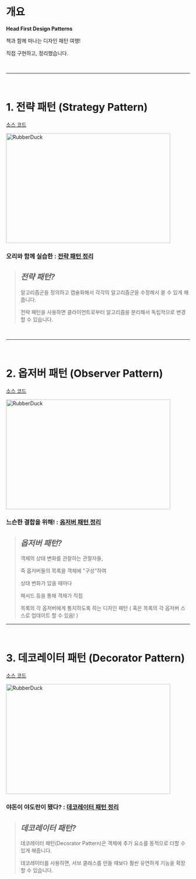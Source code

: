 # 개요

__Head First Design Patterns__ 

책과 함께 떠나는 디자인 패턴 여행!

직접 구현하고, 정리했습니다.
 
<br>

---

<br>

# 1. 전략 패턴 (Strategy Pattern)
[소스 코드](https://github.com/ca1af/design_pattern_prac/tree/f8b6d18a87025be64b725f4cad591e5c34ea8a3a/src/main/java/com/example/design_pattern/strategy_pattern)


<img src="https://velog.velcdn.com/images/calaf/post/3d259fef-9522-4f7a-ac13-e3ad6ab7c934/image.jpg" width="450px" height="300px" title="px(픽셀) 크기 설정" alt="RubberDuck"></img>

### 오리와 함께 실습한 : [전략 패턴 정리](https://velog.io/@calaf/1.-%EC%A0%84%EB%9E%B5-%ED%8C%A8%ED%84%B4-Strategy-Pattern)

> ## ***전략 패턴?***
>  알고리즘군을 정의하고 캡슐화해서 각각의 알고리즘군을 수정해서 쓸 수 있게 해줍니다. 
> 
> 전략 패턴을 사용하면 클라이언트로부터 알고리즘을 분리해서 독립적으로 변경 할 수 있습니다.
<br>

---

<br>

# 2. 옵저버 패턴 (Observer Pattern)

[소스 코드](https://github.com/ca1af/design_pattern_prac/tree/f8b6d18a87025be64b725f4cad591e5c34ea8a3a/src/main/java/com/example/design_pattern/observer_pattern)

<img src="https://velog.velcdn.com/images/calaf/post/79e9222b-525a-4c45-89ce-2e0cd1d60b61/image.png" width="450px" height="300px" title="px(픽셀) 크기 설정" alt="RubberDuck"></img>

### 느슨한 결합을 위해! : [옵저버 패턴 정리](https://velog.io/@calaf/2.-%EC%98%B5%EC%A0%80%EB%B2%84-%ED%8C%A8%ED%84%B4Observer-Pattern)

> ## ***옵저버 패턴?***
>  객체의 상태 변화를 관찰하는 관찰자들,
> 
> 즉 옵저버들의 목록을 객체에 "구성"하여
> 
> 상태 변화가 있을 때마다
> 
> 메서드 등을 통해 객체가 직접
> 
> 목록의 각 옵저버에게 통지하도록 하는 디자인 패턴 ( 혹은 목록의 각 옵저버 스스로 업데이트 할 수 있음! )

---

<br>

# 3. 데코레이터 패턴 (Decorator Pattern)

[소스 코드](https://github.com/ca1af/design_pattern_prac/tree/f8b6d18a87025be64b725f4cad591e5c34ea8a3a/src/main/java/com/example/design_pattern/decorator_pattern)

<img src="https://velog.velcdn.com/images/calaf/post/af512aef-4dd4-417c-829a-3968cb5a7de0/image.png" width="450px" height="300px" title="px(픽셀) 크기 설정" alt="RubberDuck"></img>

### 야돈이 야도란이 됐다? : [데코레이터 패턴 정리](https://velog.io/@calaf/3.-%EB%8D%B0%EC%BD%94%EB%A0%88%EC%9D%B4%ED%84%B0-%ED%8C%A8%ED%84%B4-Decorator-Pattern)

> ## ***데코레이터 패턴?***
>  데코레이터 패턴(Decorator Pattern)은 객체에 추가 요소를 동적으로 더할 수 있게 해줍니다.
>
> 데코레이터를 사용하면, 서브 클래스를 만들 때보다 훨씬 유연하게 기능을 확장 할 수 있습니다.
<br>
